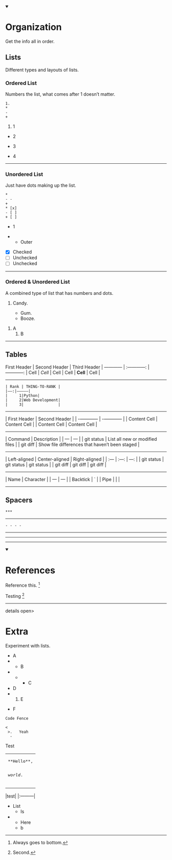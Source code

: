 <details open><summary><h1>Organization</h1></summary>
Get the info all in order.

## Lists
Different types and layouts of lists.

### Ordered List
Numbers the list, what comes after 1 doesn’t matter.

    1.
    *
    -
    +
 
1) 1
 * 2
  - 3
+ 4

***
### Unordered List
Just have dots making up the list.

    *
    - -
    +
    * [x]
    - [ ]
    + [ ] 
    
* 1
- - Outer
* [x] Checked
 * [ ] Unchecked
  * [ ] Unchecked

***
### Ordered & Unordered List
A combined type of list that has numbers and dots.

<ol>
<li>Candy.</li>
<ul>
<li>Gum.</li>
<li>Booze.</li>
</ul></ol>

<ol>
<li>A
<ol>
<li>B
</ol>
</li>
</ol>
</li>

***
## Tables

First Header  | Second Header | Third Header |
 ———— | :————: | ————: |
Cell	  |   *Cell*	  |	  Cell	|
Cell  |   **Cell**	|	  Cell	|

***
    | Rank | THING-TO-RANK |
    |——:|—————|
    |     1|Python|
    |     2|Web Development|
    |     3|               |

***
| First Header  | Second Header |
| -———— | -———— |
| Content Cell  | Content Cell  |
| Content Cell  | Content Cell  |

***
| Command | Description |
| — | — |
| git status | List all new or modified files |
| git diff | Show file differences that haven’t been staged |

***
| Left-aligned | Center-aligned | Right-aligned |
| :—         |     :—:      |          —: |
| git status   | git status     | git status    |
| git diff     | git diff       | git diff      |

***
| Name     | Character |
| —      | —       |
| Backtick | `         |
| Pipe     | \|        |

***
## Spacers

    ***
*** 

    - - - -
- - - -
</details>

***


***
<details open><summary><h1>References</h1></summary>

Reference this. [^1]

Testing [^2]

[^1]: Always goes to bottom.

[^2]: Second.

</details>

***
details open><summary><h1>Extra</h1></summary>

Experiment with lists.

- A
- - B
- * + C
 - D
 - 1. E
  * F 

~~~
Code Fence
~~~

```
<
 >.   Yeah 
  -
```
Test

<table><tr><td>
<pre>
**Hello**,

_world_.
</pre>
</td></tr></table>

|test|
|:———|

* List
    * Is
* *    Here
  * b
